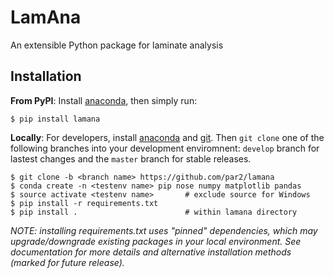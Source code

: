 # LamAna

An extensible Python package for laminate analysis

## Installation

**From PyPI**: Install [anaconda](https://www.continuum.io/downloads), then simply run:

    $ pip install lamana

**Locally**: For developers, install [anaconda](https://www.continuum.io/downloads) and [git](https://git-scm.com/downloads). Then `git clone` one of the following branches into your development enviromnent: `develop` branch for lastest changes and the `master` branch for stable releases.

    $ git clone -b <branch name> https://github.com/par2/lamana
    $ conda create -n <testenv name> pip nose numpy matplotlib pandas
    $ source activate <testenv name>       # exclude source for Windows
    $ pip install -r requirements.txt
    $ pip install .                        # within lamana directory

*NOTE: installing requirements.txt uses "pinned" dependencies, which may upgrade/downgrade existing packages in your local environment.  See documentation for more details and alternative installation methods (marked for future release).*
